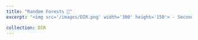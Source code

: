 ```yaml
---
title: "Random Forests 🌳"
excerpt: "<img src='/images/DIR.png' width='300' height='150'> - Second post on Discover, Implement, Repeat: <a href='https://pitch-century-cca.notion.site/Random-Forests-c1c0bd0d45b54b698f74f987eb73ac65?pvs=4'>Random Forests 🌳 </a>"

collection: DIR
---
```


